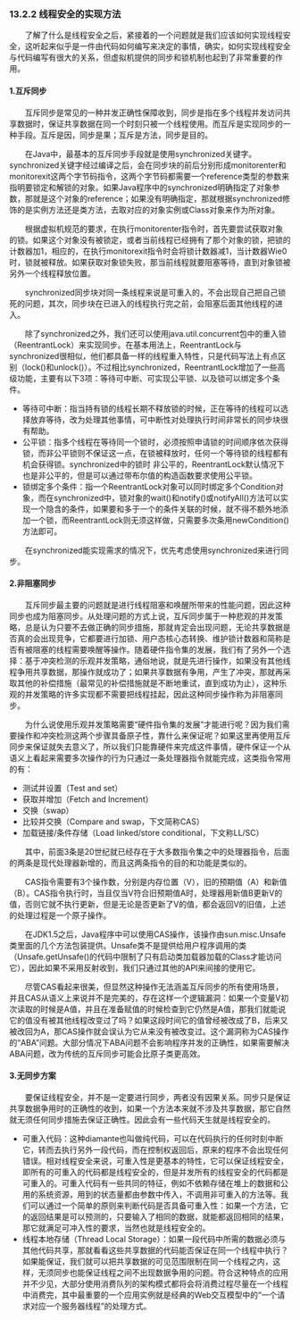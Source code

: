 ### 13.2.2 线程安全的实现方法

　　了解了什么是线程安全之后，紧接着的一个问题就是我们应该如何实现线程安全，这听起来似乎是一件由代码如何编写来决定的事情，确实，如何实现线程安全与代码编写有很大的关系，但虚拟机提供的同步和锁机制也起到了非常重要的作用。

#### 1.互斥同步

　　互斥同步是常见的一种并发正确性保障收到，同步是指在多个线程并发访问共享数据时，保证共享数据在同一个时刻只被一个线程使用。而互斥是实现同步的一种手段。互斥是因，同步是果；互斥是方法，同步是目的。

　　在Java中，最基本的互斥同步手段就是使用synchronized关键字。synchronized关键字经过编译之后，会在同步块的前后分别形成monitorenter和monitorexit这两个字节码指令，这两个字节码都需要一个reference类型的参数来指明要锁定和解锁的对象。如果Java程序中的synchronized明确指定了对象参数，那就是这个对象的reference；如果没有明确指定，那就根据synchronized修饰的是实例方法还是类方法，去取对应的对象实例或Class对象来作为所对象。

　　根据虚拟机规范的要求，在执行monitorenter指令时，首先要尝试获取对象的锁。如果这个对象没有被锁定，或者当前线程已经拥有了那个对象的锁，把锁的计数器加1，相应的，在执行monitorexit指令时会将锁计数器减1，当计数器Wie0时，锁就被释放。如果获取对象锁失败，那当前线程就要阻塞等待，直到对象锁被另外一个线程释放位置。

　　synchronized同步块对同一条线程来说是可重入的，不会出现自己把自己锁死的问题，其次，同步块在已进入的线程执行完之前，会阻塞后面其他线程的进入。

　　除了synchronized之外，我们还可以使用java.util.concurrent包中的重入锁（ReentrantLock）来实现同步。在基本用法上，ReentrantLock与synchronized很相似，他们都具备一样的线程重入特性，只是代码写法上有点区别（lock()和unlock()）。不过相比synchronized，ReentrantLock增加了一些高级功能，主要有以下3项：等待可中断、可实现公平锁、以及锁可以绑定多个条件。

+ 等待可中断：指当持有锁的线程长期不释放锁的时候，正在等待的线程可以选择放弃等待，改为处理其他事情，可中断性对处理执行时间非常长的同步块很有帮助。
+ 公平锁：指多个线程在等待同一个锁时，必须按照申请锁的时间顺序依次获得锁，而非公平锁则不保证这一点，在锁被释放时，任何一个等待锁的线程都有机会获得锁。synchronized中的锁时 非公平的，ReentrantLock默认情况下也是非公平的，但是可以通过带布尔值的构造函数要求使用公平锁。
+ 锁绑定多个条件：指一个ReentrantLock对象可以同时绑定多个Condition对象，而在synchronized中，锁对象的wait()和notify()或notifyAll()方法可以实现一个隐含的条件，如果要和多于一个的条件关联的时候，就不得不额外地添加一个锁，而ReentrantLock则无须这样做，只需要多次条用newCondition()方法即可。

　　在synchronized能实现需求的情况下，优先考虑使用synchronized来进行同步。


#### 2.非阻塞同步

　　互斥同步最主要的问题就是进行线程阻塞和唤醒所带来的性能问题，因此这种同步也成为阻塞同步。从处理问题的方式上说，互斥同步属于一种悲观的并发策略，总是认为只要不去做正确的同步措施，那就肯定会出现问题，无论共享数据是否真的会出现竞争，它都要进行加锁、用户态核心态转换、维护锁计数器和简称是否有被阻塞的线程需要唤醒等操作。随着硬件指令集的发展，我们有了另外一个选择：基于冲突检测的乐观并发策略，通俗地说，就是先进行操作，如果没有其他线程争用共享数据，那操作就成功了；如果共享数据有争用，产生了冲突，那就再采取其他的补偿措施（最常见的补偿措施就是不断地重试，直到成功为止），这种乐观的并发策略的许多实现都不需要把线程挂起，因此这种同步操作称为非阻塞同步。

　　为什么说使用乐观并发策略需要“硬件指令集的发展”才能进行呢？因为我们需要操作和冲突检测这两个步骤具备原子性，靠什么来保证呢？如果这里再使用互斥同步来保证就失去意义了，所以我们只能靠硬件来完成这件事情，硬件保证一个从语义上看起来需要多次操作的行为只通过一条处理器指令就能完成，这类指令常用的有：

+ 测试并设置（Test and set）
+ 获取并增加（Fetch and Increment）
+ 交换（swap）
+ 比较并交换（Compare and swap，下文简称CAS）
+ 加载链接/条件存储（Load linked/store conditional，下文称LL/SC）

　　其中，前面3条是20世纪就已经存在于大多数指令集之中的处理器指令，后面的两条是现代处理器新增的，而且这两条指令的目的和功能是类似的。

　　CAS指令需要有3个操作数，分别是内存位置（V），旧的预期值（A）和新值（B）。CAS指令执行时，当且仅当V符合旧预期值A时，处理器用新值B更新V的值，否则它就不执行更新，但是无论是否更新了V的值，都会返回V的旧值，上述的处理过程是一个原子操作。

　　在JDK1.5之后，Java程序中可以使用CAS操作，该操作由sun.misc.Unsafe类里面的几个方法包装提供。Unsafe类不是提供给用户程序调用的类（Unsafe.getUnsafe()的代码中限制了只有启动类加载器加载的Class才能访问它），因此如果不采用反射收到，我们只通过其他的API来间接的使用它。

　　尽管CAS看起来很美，但显然这种操作无法涵盖互斥同步的所有使用场景，并且CAS从语义上来说并不是完美的，存在这样一个逻辑漏洞：如果一个变量V初次读取的时候是A值，并且在准备赋值的时候检查到它仍然是A值，那我们就能说它的值没有被其他线程改变过了吗？如果这段时间它的值曾经被改成了B，后来又被改回为A，那CAS操作就会误认为它从来没有被改变过。这个漏洞称为CAS操作的“ABA”问题。大部分情况下ABA问题不会影响程序并发的正确性，如果需要解决ABA问题，改为传统的互斥同步可能会比原子类更高效。


#### 3.无同步方案

　　要保证线程安全，并不是一定要进行同步，两者没有因果关系。同步只是保证共享数据争用时的正确性的收到，如果一个方法本来就不涉及共享数据，那它自然就无须任何同步措施去保证正确性。因此会有一些代码天生就是线程安全的。

+ 可重入代码：这种diamante也叫做纯代码，可以在代码执行的任何时刻中断它，转而去执行另外一段代码，而在控制权返回后，原来的程序不会出现任何错误。相对线程安全来说，可重入性是更基本的特性，它可以保证线程安全，即所有的可重入的代码都是线程安全的，但是并发所有的线程安全的代码都是可重入的。可重入代码有一些共同的特征，例如不依赖存储在堆上的数据和公用的系统资源，用到的状态量都由参数中传入，不调用非可重入的方法等。我们可以通过一个简单的原则来判断代码是否具备可重入性：如果一个方法，它的返回结果是可以预测的，只要输入了相同的数据，就能都返回相同的结果，那它就满足可冲入性的要求，当然也就是线程安全的。
+ 线程本地存储（Thread Local Storage）：如果一段代码中所需的数据必须与其他代码共享，那就看看这些共享数据的代码能否保证在同一个线程中执行？如果能保证，我们就可以把共享数据的可见范围限制在同一个线程之内，这样，无须同步也能保证线程之间不出现数据争用的问题。符合这种特点的应用并不少见，大部分使用消费队列的架构模式都将会将消费过程尽量在一个线程中消费完，其中最重要的一个应用实例就是经典的Web交互模型中的“一个请求对应一个服务器线程”的处理方式。